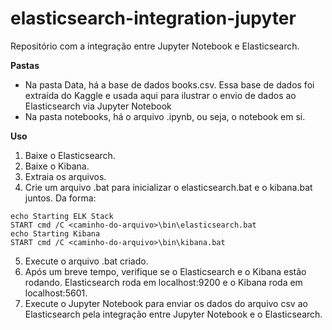 # elasticsearch-integration-jupyter

Repositório com a integração entre Jupyter Notebook e Elasticsearch.

**Pastas**
<b></b>
- Na pasta Data, há a base de dados books.csv. Essa base de dados foi extraída do Kaggle e usada aqui para ilustrar o envio de dados ao Elasticsearch via Jupyter Notebook
- Na pasta notebooks, há o arquivo .ipynb, ou seja, o notebook em si.

**Uso**
<b></b>
1. Baixe o Elasticsearch.
2. Baixe o Kibana.
3. Extraia os arquivos.
4. Crie um arquivo .bat para inicializar o elasticsearch.bat e o kibana.bat juntos. Da forma:
<b></b>
```
echo Starting ELK Stack
START cmd /C <caminho-do-arquivo>\bin\elasticsearch.bat
echo Starting Kibana
START cmd /C <caminho-do-arquivo>\bin\kibana.bat
```
5. Execute o arquivo .bat criado.
6. Após um breve tempo, verifique se o Elasticsearch e o Kibana estão rodando. Elasticsearch roda em localhost:9200 e o Kibana roda em localhost:5601.
7. Execute o Jupyter Notebook para enviar os dados do arquivo csv ao Elasticsearch pela integração entre Jupyter Notebook e o Elasticsearch.
